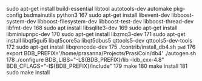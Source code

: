 sudo apt-get install build-essential libtool autotools-dev automake pkg-config bsdmainutils python3
  167  sudo apt-get install libevent-dev libboost-system-dev libboost-filesystem-dev libboost-test-dev libboost-thread-dev libfmt-dev
  168  sudo apt install libsqlite3-dev
  169  sudo apt-get install libminiupnpc-dev
  170  sudo apt-get install libzmq3-dev
  171  sudo apt-get install libqt5gui5 libqt5core5a libqt5dbus5 qttools5-dev qttools5-dev-tools
  172  sudo apt-get install libqrencode-dev
  175  ./contrib/install_db4.sh `pwd`
  176  export BDB_PREFIX='/home/prasanna/Projects/PrasiCoin/db4'
  ./autogen.sh 
  178  ./configure BDB_LIBS="-L${BDB_PREFIX}/lib -ldb_cxx-4.8" BDB_CFLAGS="-I${BDB_PREFIX}/include"
  179  make
  180  make install
  181  sudo make install